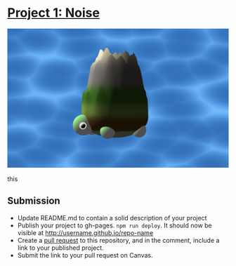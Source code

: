 # [Project 1: Noise](https://github.com/CIS-566-Fall-2022/hw01-fireball-base)

![turtle gif](img/turtleImage.png)

this

## Submission

- Update README.md to contain a solid description of your project
- Publish your project to gh-pages. `npm run deploy`. It should now be visible at http://username.github.io/repo-name
- Create a [pull request](https://help.github.com/articles/creating-a-pull-request/) to this repository, and in the comment, include a link to your published project.
- Submit the link to your pull request on Canvas.
